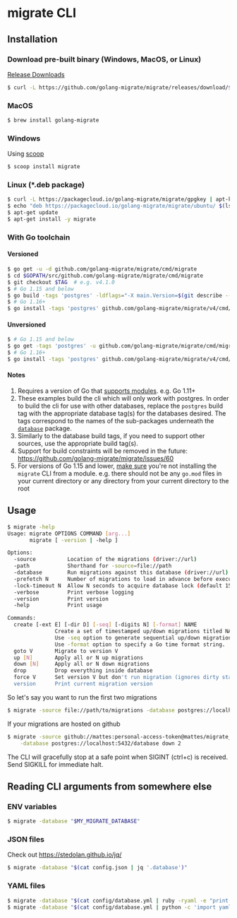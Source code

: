 # migrate CLI

## Installation

### Download pre-built binary (Windows, MacOS, or Linux)

[Release Downloads](https://github.com/golang-migrate/migrate/releases)

```bash
$ curl -L https://github.com/golang-migrate/migrate/releases/download/$version/migrate.$platform-amd64.tar.gz | tar xvz
```

### MacOS

```bash
$ brew install golang-migrate
```

### Windows

Using [scoop](https://scoop.sh/)

```bash
$ scoop install migrate
```

### Linux (*.deb package)

```bash
$ curl -L https://packagecloud.io/golang-migrate/migrate/gpgkey | apt-key add -
$ echo "deb https://packagecloud.io/golang-migrate/migrate/ubuntu/ $(lsb_release -sc) main" > /etc/apt/sources.list.d/migrate.list
$ apt-get update
$ apt-get install -y migrate
```

### With Go toolchain

#### Versioned

```bash
$ go get -u -d github.com/golang-migrate/migrate/cmd/migrate
$ cd $GOPATH/src/github.com/golang-migrate/migrate/cmd/migrate
$ git checkout $TAG  # e.g. v4.1.0
$ # Go 1.15 and below
$ go build -tags 'postgres' -ldflags="-X main.Version=$(git describe --tags)" -o $GOPATH/bin/migrate $GOPATH/src/github.com/golang-migrate/migrate/cmd/migrate
$ # Go 1.16+
$ go install -tags 'postgres' github.com/golang-migrate/migrate/v4/cmd/migrate@$TAG
```

#### Unversioned

```bash
$ # Go 1.15 and below
$ go get -tags 'postgres' -u github.com/golang-migrate/migrate/cmd/migrate
$ # Go 1.16+
$ go install -tags 'postgres' github.com/golang-migrate/migrate/v4/cmd/migrate@latest
```

#### Notes

1. Requires a version of Go that [supports modules](https://golang.org/cmd/go/#hdr-Preliminary_module_support). e.g. Go 1.11+
1. These examples build the cli which will only work with postgres.  In order
to build the cli for use with other databases, replace the `postgres` build tag
with the appropriate database tag(s) for the databases desired.  The tags
correspond to the names of the sub-packages underneath the
[`database`](../database) package.
1. Similarly to the database build tags, if you need to support other sources, use the appropriate build tag(s).
1. Support for build constraints will be removed in the future: https://github.com/golang-migrate/migrate/issues/60
1. For versions of Go 1.15 and lower, [make sure](https://github.com/golang-migrate/migrate/pull/257#issuecomment-705249902) you're not installing the `migrate` CLI from a module. e.g. there should not be any `go.mod` files in your current directory or any directory from your current directory to the root

## Usage

```bash
$ migrate -help
Usage: migrate OPTIONS COMMAND [arg...]
       migrate [ -version | -help ]

Options:
  -source          Location of the migrations (driver://url)
  -path            Shorthand for -source=file://path
  -database        Run migrations against this database (driver://url)
  -prefetch N      Number of migrations to load in advance before executing (default 10)
  -lock-timeout N  Allow N seconds to acquire database lock (default 15)
  -verbose         Print verbose logging
  -version         Print version
  -help            Print usage

Commands:
  create [-ext E] [-dir D] [-seq] [-digits N] [-format] NAME
               Create a set of timestamped up/down migrations titled NAME, in directory D with extension E.
               Use -seq option to generate sequential up/down migrations with N digits.
               Use -format option to specify a Go time format string.
  goto V       Migrate to version V
  up [N]       Apply all or N up migrations
  down [N]     Apply all or N down migrations
  drop         Drop everything inside database
  force V      Set version V but don't run migration (ignores dirty state)
  version      Print current migration version
```

So let's say you want to run the first two migrations

```bash
$ migrate -source file://path/to/migrations -database postgres://localhost:5432/database up 2
```

If your migrations are hosted on github

```bash
$ migrate -source github://mattes:personal-access-token@mattes/migrate_test \
    -database postgres://localhost:5432/database down 2
```

The CLI will gracefully stop at a safe point when SIGINT (ctrl+c) is received.
Send SIGKILL for immediate halt.

## Reading CLI arguments from somewhere else

### ENV variables

```bash
$ migrate -database "$MY_MIGRATE_DATABASE"
```

### JSON files

Check out https://stedolan.github.io/jq/

```bash
$ migrate -database "$(cat config.json | jq '.database')"
```

### YAML files

```bash
$ migrate -database "$(cat config/database.yml | ruby -ryaml -e "print YAML.load(STDIN.read)['database']")"
$ migrate -database "$(cat config/database.yml | python -c 'import yaml,sys;print yaml.safe_load(sys.stdin)["database"]')"
```
